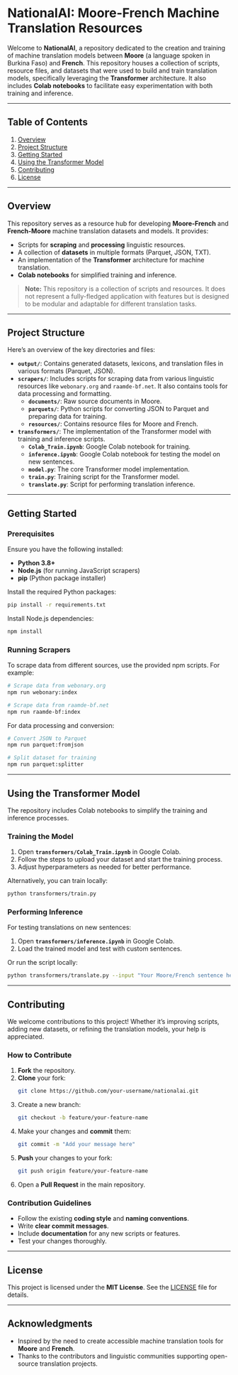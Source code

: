 # NationalAI: Moore-French Machine Translation Resources

Welcome to **NationalAI**, a repository dedicated to the creation and training of machine translation models between **Moore** (a language spoken in Burkina Faso) and **French**. This repository houses a collection of scripts, resource files, and datasets that were used to build and train translation models, specifically leveraging the **Transformer** architecture. It also includes **Colab notebooks** to facilitate easy experimentation with both training and inference.

---

## Table of Contents

1. [Overview](#overview)
2. [Project Structure](#project-structure)
3. [Getting Started](#getting-started)
4. [Using the Transformer Model](#using-the-transformer-model)
5. [Contributing](#contributing)
6. [License](#license)

---

## Overview

This repository serves as a resource hub for developing **Moore-French** and **French-Moore** machine translation datasets and models. It provides:

- Scripts for **scraping** and **processing** linguistic resources.
- A collection of **datasets** in multiple formats (Parquet, JSON, TXT).
- An implementation of the **Transformer** architecture for machine translation.
- **Colab notebooks** for simplified training and inference.

> **Note:** This repository is a collection of scripts and resources. It does not represent a fully-fledged application with features but is designed to be modular and adaptable for different translation tasks.

---

## Project Structure

Here’s an overview of the key directories and files:

- **`output/`**: Contains generated datasets, lexicons, and translation files in various formats (Parquet, JSON).
- **`scrapers/`**: Includes scripts for scraping data from various linguistic resources like `webonary.org` and `raamde-bf.net`. It also contains tools for data processing and formatting.
  - **`documents/`**: Raw source documents in Moore.
  - **`parquets/`**: Python scripts for converting JSON to Parquet and preparing data for training.
  - **`resources/`**: Contains resource files for Moore and French.
- **`transformers/`**: The implementation of the Transformer model with training and inference scripts.
  - **`Colab_Train.ipynb`**: Google Colab notebook for training.
  - **`inference.ipynb`**: Google Colab notebook for testing the model on new sentences.
  - **`model.py`**: The core Transformer model implementation.
  - **`train.py`**: Training script for the Transformer model.
  - **`translate.py`**: Script for performing translation inference.

---

## Getting Started

### Prerequisites

Ensure you have the following installed:

- **Python 3.8+**
- **Node.js** (for running JavaScript scrapers)
- **pip** (Python package installer)

Install the required Python packages:

```bash
pip install -r requirements.txt
```

Install Node.js dependencies:

```bash
npm install
```

### Running Scrapers

To scrape data from different sources, use the provided npm scripts. For example:

```bash
# Scrape data from webonary.org
npm run webonary:index

# Scrape data from raamde-bf.net
npm run raamde-bf:index
```

For data processing and conversion:

```bash
# Convert JSON to Parquet
npm run parquet:fromjson

# Split dataset for training
npm run parquet:splitter
```

---

## Using the Transformer Model

The repository includes Colab notebooks to simplify the training and inference processes.

### Training the Model

1. Open **`transformers/Colab_Train.ipynb`** in Google Colab.
2. Follow the steps to upload your dataset and start the training process.
3. Adjust hyperparameters as needed for better performance.

Alternatively, you can train locally:

```bash
python transformers/train.py
```

### Performing Inference

For testing translations on new sentences:

1. Open **`transformers/inference.ipynb`** in Google Colab.
2. Load the trained model and test with custom sentences.

Or run the script locally:

```bash
python transformers/translate.py --input "Your Moore/French sentence here"
```

---

## Contributing

We welcome contributions to this project! Whether it’s improving scripts, adding new datasets, or refining the translation models, your help is appreciated.

### How to Contribute

1. **Fork** the repository.
2. **Clone** your fork:
   ```bash
   git clone https://github.com/your-username/nationalai.git
   ```
3. Create a new branch:
   ```bash
   git checkout -b feature/your-feature-name
   ```
4. Make your changes and **commit** them:
   ```bash
   git commit -m "Add your message here"
   ```
5. **Push** your changes to your fork:
   ```bash
   git push origin feature/your-feature-name
   ```
6. Open a **Pull Request** in the main repository.

### Contribution Guidelines

- Follow the existing **coding style** and **naming conventions**.
- Write **clear commit messages**.
- Include **documentation** for any new scripts or features.
- Test your changes thoroughly.

---

## License

This project is licensed under the **MIT License**. See the [LICENSE](LICENSE) file for details.

---

## Acknowledgments

- Inspired by the need to create accessible machine translation tools for **Moore** and **French**.
- Thanks to the contributors and linguistic communities supporting open-source translation projects.

